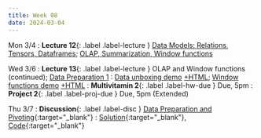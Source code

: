 ```yaml
---
title: Week 08
date: 2024-03-04
---
```

Mon 3/4
: **Lecture 12**{: .label .label-lecture } [Data Models: Relations, Tensors, Dataframes](https://docs.google.com/presentation/d/1Fx8lPncBCYcuKTccOMhCWi_guxuZ6XHS2AxoKknDJlk/edit?usp=sharing); [OLAP, Summarization, Window functions](https://docs.google.com/presentation/d/1JoBnMlw6hrQY8zIPYpAUZL1llRW1ka_GBjIXmIGB1hg/edit?usp=sharing)

Wed 3/6
: **Lecture 13**{: .label .label-lecture } OLAP and Window functions (continued); [Data Preparation 1](https://docs.google.com/presentation/d/1L-gW4Ko1CM69ksMjtFTK_Co7fFonu7tDTtFRLEMnkMk/edit#slide=id.g24af2d13182_1_68)
	: [Data unboxing demo](https://data101.datahub.berkeley.edu/hub/user-redirect/git-pull?repo=https%3A%2F%2Fgithub.com%2Fcal-data-eng%2Fsp24-materials&urlpath=lab%2Ftree%2Fsp24-materials%2Flecture%2Flec13%2Flec13.ipynb&branch=main) [+HTML](https://www.data101.org/sp24/resources/assets/lectures/lec13/lec13.html); [Window functions demo](https://data101.datahub.berkeley.edu/hub/user-redirect/git-pull?repo=https%3A%2F%2Fgithub.com%2Fcal-data-eng%2Fsp24-materials&urlpath=lab%2Ftree%2Fsp24-materials%2Flecture%2Flec13%2Flec13window.ipynb&branch=main) [+HTML](https://www.data101.org/sp24/resources/assets/lectures/lec13/lec13window.html)
: **Multivitamin 2**{: .label .label-hw-due } Due, 5pm
: **Project 2**{: .label .label-proj-due } Due, 5pm (Extended)

Thu 3/7
: **Discussion**{: .label .label-disc } [Data Preparation and Pivoting](https://drive.google.com/file/d/1I5PEyhuHTJYCI8kGGkgZZWI0XwfLfTpw/view?usp=sharing){:target="\_blank"}
	: [Solution](https://drive.google.com/file/d/1-X8fQrFkEa4xwNh-fjqYSV03BmVlNWTn/view?usp=sharing){:target="\_blank"}, [Code](https://data101.datahub.berkeley.edu/hub/user-redirect/git-pull?repo=https%3A%2F%2Fgithub.com%2Fcal-data-eng%2Fsp24-materials.git&urlpath=lab%2Ftree%2Fsp24-materials.git%2Fdisc%2Fdisc07%2Fdisc07.ipynb&branch=main){:target="\_blank"}



